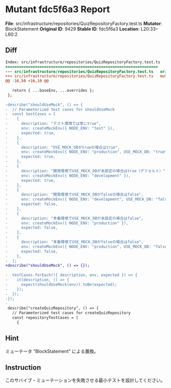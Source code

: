 # Mutant fdc5f6a3 Report

**File**: src/infrastructure/repositories/QuizRepositoryFactory.test.ts
**Mutator**: BlockStatement
**Original ID**: 9429
**Stable ID**: fdc5f6a3
**Location**: L20:33–L60:2

## Diff

```diff
Index: src/infrastructure/repositories/QuizRepositoryFactory.test.ts
===================================================================
--- src/infrastructure/repositories/QuizRepositoryFactory.test.ts	original
+++ src/infrastructure/repositories/QuizRepositoryFactory.test.ts	mutated #9429
@@ -16,50 +16,10 @@
 
   return { ...baseEnv, ...overrides };
 };
 
-describe("shouldUseMock", () => {
-  // Parameterized test cases for shouldUseMock
-  const testCases = [
-    {
-      description: "テスト環境では常にtrue",
-      env: createMockEnv({ NODE_ENV: "test" }),
-      expected: true,
-    },
-    {
-      description: "USE_MOCK_DBがtrueの場合はtrue",
-      env: createMockEnv({ NODE_ENV: "production", USE_MOCK_DB: "true" }),
-      expected: true,
-    },
-    {
-      description: "開発環境でUSE_MOCK_DBが未設定の場合はtrue（デフォルト）",
-      env: createMockEnv({ NODE_ENV: "development" }),
-      expected: true,
-    },
-    {
-      description: "開発環境でUSE_MOCK_DBがfalseの場合はfalse",
-      env: createMockEnv({ NODE_ENV: "development", USE_MOCK_DB: "false" }),
-      expected: false,
-    },
-    {
-      description: "本番環境でUSE_MOCK_DBが未設定の場合はfalse",
-      env: createMockEnv({ NODE_ENV: "production" }),
-      expected: false,
-    },
-    {
-      description: "本番環境でUSE_MOCK_DBがfalseの場合はfalse",
-      env: createMockEnv({ NODE_ENV: "production", USE_MOCK_DB: "false" }),
-      expected: false,
-    },
-  ];
+describe("shouldUseMock", () => {});
 
-  testCases.forEach(({ description, env, expected }) => {
-    it(description, () => {
-      expect(shouldUseMock(env)).toBe(expected);
-    });
-  });
-});
-
 describe("createQuizRepository", () => {
   // Parameterized test cases for createQuizRepository
   const repositoryTestCases = [
     {
```

## Hint

ミューテータ "BlockStatement" による置換。

## Instruction

このサバイブ・ミューテーションを失敗させる最小テストを設計してください。
